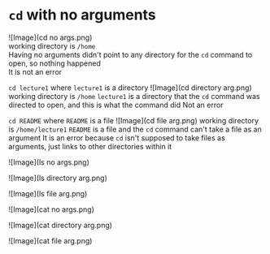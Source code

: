 # `cd` with no arguments<br>
![Image](cd no args.png)<br>
working directory is `/home`<br>
Having no arguments didn't point to any directory for the `cd` command to open, so nothing happened<br>
It is not an error<br>

`cd lecture1` where `lecture1` is a directory
![Image](cd directory arg.png)
working directory is `/home`
`lecture1` is a directory that the `cd` command was directed to open, and this is what the command did
Not an error

`cd README` where `README` is a file
![Image](cd file arg.png)
working directory is `/home/lecture1`
`README` is a file and the `cd` command can't take a file as an argument
It is an error because `cd` isn't supposed to take files as arguments, just links to other directories within it



![Image](ls no args.png)

![Image](ls directory arg.png)

![Image](ls file arg.png)




![Image](cat no args.png)

![Image](cat directory arg.png)

![Image](cat file arg.png)
